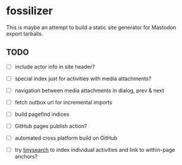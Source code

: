 # fossilizer

This is maybe an attempt to build a static site generator for Mastodon export tarballs.

## TODO

- [ ] include actor info in site header?
- [ ] special index just for activities with media attachments?
- [ ] navigation between media attachments in dialog, prev & next
- [ ] fetch outbox url for incremental imports
- [ ] build pagefind indices
- [ ] GitHub pages publish action?
- [ ] automated cross platform build on GitHub
- [ ] try [tinysearch](https://github.com/tinysearch/tinysearch) to index individual activities and link to within-page anchors?

